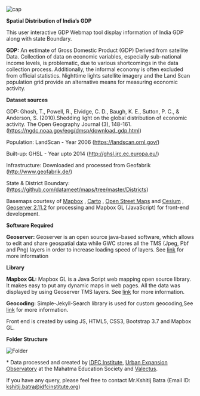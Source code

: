 ![cap](https://github.com/IDFCInstitute/GDP_Data/blob/master/Images/media/c681ae9ead743e139f607ab95a03a1a7.jpg)

**Spatial Distribution of India’s GDP**


This user interactive GDP Webmap tool display information of India GDP along with state Boundary.

**GDP:** An estimate of Gross Domestic Product (GDP) Derived from satellite Data.
Collection of data on economic variables, especially sub-national income levels,
is problematic, due to various shortcomings in the data collection process.
Additionally, the informal economy is often excluded from official statistics.
Nighttime lights satellite imagery and the Land Scan population grid provide an
alternative means for measuring economic activity.

**Dataset sources** 

GDP: Ghosh, T., Powell, R., Elvidge, C. D., Baugh, K. E., Sutton, P. C., & Anderson, S. (2010).Shedding light on the 
global distribution of economic activity. The Open Geography Journal (3), 148-161. (https://ngdc.noaa.gov/eog/dmsp/download_gdp.html)

Population: LandScan - Year 2006 (https://landscan.ornl.gov/)

Built-up: GHSL - Year upto 2014 (http://ghsl.jrc.ec.europa.eu/)

Infrastructure: Downloaded and processed from Geofabrik (http://www.geofabrik.de/)

State & District Boundary: (https://github.com/datameet/maps/tree/master/Districts)

Basemaps courtesy of [Mapbox](https://www.mapbox.com) , [Carto](https://carto.com/) , [Open Street Maps](https://www.openstreetmap.org) and [Cesium](https://cesiumjs.org/) , [Geoserver 2.11.2](http://geoserver.org/) for processing and Mapbox GL (JavaScript) for front-end development. 

**Software Required**

**Geoserver:** Geoserver is an open source java-based software, which allows to edit
and share geospatial data while GWC stores all the TMS (Jpeg, Pbf and Png)
layers in order to increase loading speed of layers. See [link](http://geoserver.org/) for more information

**Library**

**Mapbox GL:** Mapbox GL is a Java Script web mapping open source library. It makes
easy to put any dynamic maps in web pages. All the data was displayed by using
Geoserver TMS layers. See [link](<https://www.mapbox.com/mapbox-gl-js>)
for more information.

**Geocoding:** Simple-Jekyll-Search library is used for custom geocoding,See [link](https://github.com/christian-fei/Simple-Jekyll-Search) for more information.

Front end is created by using JS, HTML5, CSS3, Bootstrap 3.7 and Mapbox GL.

**Folder Structure**

![Folder](https://github.com/IDFCInstitute/GDP_Data/blob/master/Images/GDP.png)

\* Data processed and created by [IDFC Institute](<http://www.idfcinstitute.org/>), [Urban Expansion Observatory](https://uxo.mes.ac.in/)  at the Mahatma Education Society and    [Valectus](https://valectus.com/).

If you have any query, please feel free to contact Mr.Kshitij Batra (Email ID: kshitij.batra@idfcinstitute.org)
